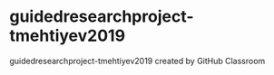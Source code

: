 # guidedresearchproject-tmehtiyev2019
guidedresearchproject-tmehtiyev2019 created by GitHub Classroom
